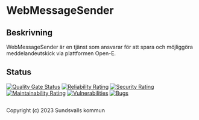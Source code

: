 # WebMessageSender

## Beskrivning

WebMessageSender är en tjänst som ansvarar för att spara och möjliggöra meddelandeutskick via plattformen Open-E.

## Status

[![Quality Gate Status](https://sonarcloud.io/api/project_badges/measure?project=Sundsvallskommun_api-service-web-message-sender&metric=alert_status)](https://sonarcloud.io/summary/overall?id=Sundsvallskommun_api-service-web-message-sender)
[![Reliability Rating](https://sonarcloud.io/api/project_badges/measure?project=Sundsvallskommun_api-service-web-message-sender&metric=reliability_rating)](https://sonarcloud.io/summary/overall?id=Sundsvallskommun_api-service-web-message-sender)
[![Security Rating](https://sonarcloud.io/api/project_badges/measure?project=Sundsvallskommun_api-service-web-message-sender&metric=security_rating)](https://sonarcloud.io/summary/overall?id=Sundsvallskommun_api-service-web-message-sender)
[![Maintainability Rating](https://sonarcloud.io/api/project_badges/measure?project=Sundsvallskommun_api-service-web-message-sender&metric=sqale_rating)](https://sonarcloud.io/summary/overall?id=Sundsvallskommun_api-service-web-message-sender)
[![Vulnerabilities](https://sonarcloud.io/api/project_badges/measure?project=Sundsvallskommun_api-service-web-message-sender&metric=vulnerabilities)](https://sonarcloud.io/summary/overall?id=Sundsvallskommun_api-service-web-message-sender)
[![Bugs](https://sonarcloud.io/api/project_badges/measure?project=Sundsvallskommun_api-service-web-message-sender&metric=bugs)](https://sonarcloud.io/summary/overall?id=Sundsvallskommun_api-service-web-message-sender)

## 

Copyright (c) 2023 Sundsvalls kommun
